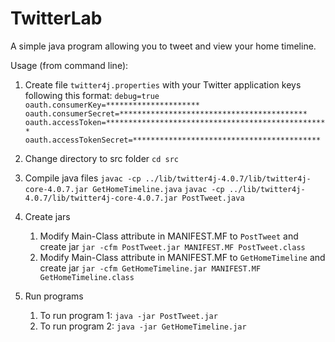 # TwitterLab

A simple java program allowing you to tweet and view your home timeline.

Usage (from command line):
1) Create file `twitter4j.properties` with your Twitter application keys following this format:
`debug=true
oauth.consumerKey=*********************
oauth.consumerSecret=******************************************
oauth.accessToken=**************************************************
oauth.accessTokenSecret=******************************************
`

2) Change directory to src folder `cd src`

3) Compile java files
`javac -cp ../lib/twitter4j-4.0.7/lib/twitter4j-core-4.0.7.jar GetHomeTimeline.java`
`javac -cp ../lib/twitter4j-4.0.7/lib/twitter4j-core-4.0.7.jar PostTweet.java`

4) Create jars 
    1) Modify Main-Class attribute in MANIFEST.MF to `PostTweet` and create jar `jar -cfm PostTweet.jar MANIFEST.MF PostTweet.class`
    2) Modify Main-Class attribute in MANIFEST.MF to  `GetHomeTimeline` and create jar
`jar -cfm GetHomeTimeline.jar MANIFEST.MF GetHomeTimeline.class`

5) Run programs
    1) To run program 1: `java -jar PostTweet.jar`
    2) To run program 2: `java -jar GetHomeTimeline.jar`
